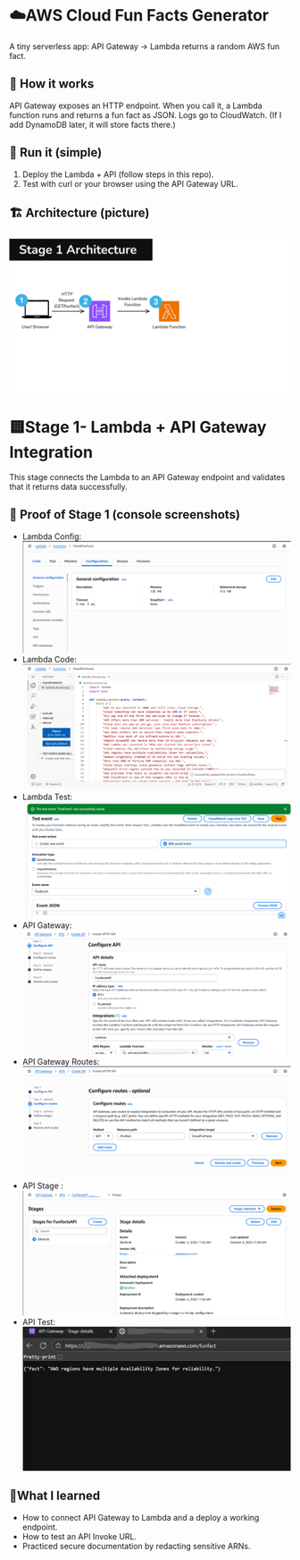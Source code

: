 # ☁️AWS Cloud Fun Facts Generator

A tiny serverless app: API Gateway → Lambda returns a random AWS fun fact.

## 🧠 How it works 
API Gateway exposes an HTTP endpoint. When you call it, a Lambda function runs and returns a fun fact as JSON. Logs go to CloudWatch. (If I add DynamoDB later, it will store facts there.)

## 🚀 Run it (simple)
1) Deploy the Lambda + API (follow steps in this repo).
2) Test with curl or your browser using the API Gateway URL.

## 🏗️ Architecture (picture)
![Architecture](docs/screenshots/01-architecture-Stage-1.png)

# 🟨Stage 1- Lambda + API Gateway Integration
This stage connects the Lambda to an API Gateway endpoint  and validates that it returns  data successfully.

## 🔧 Proof of Stage 1 (console screenshots)
- Lambda Config: ![Lambda](docs/screenshots/02-lambda-config.png)
- Lambda Code: ![Lambda](docs/screenshots/03-lambda-code.png)
- Lambda Test: ![Lambda](docs/screenshots/04-lambda-test-success.png)
- API Gateway: ![Routes](docs/screenshots/05-api-gateway-config.png)
- API Gateway Routes: ![Routes](docs/screenshots/06-api-gateway-routes.png)
- API Stage : ![Stage](docs/screenshots/07-api-stage-url.png)
- API Test:![Stage](docs/screenshots/08-api-test-success.png)

## 🧩What I learned
- How to connect API Gateway to Lambda and a deploy a working endpoint.
- How to test an API Invoke URL.
- Practiced secure documentation by redacting sensitive ARNs.
